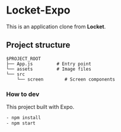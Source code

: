 # Locket-Expo
This is an application clone from **Locket**.

## Project structure

```
$PROJECT_ROOT
├── App.js         # Entry point
└── assets         # Image files
└── src
    └── screen        # Screen components
```
### How to dev

This project built with Expo.

```sh
- npm install
- npm start
```
